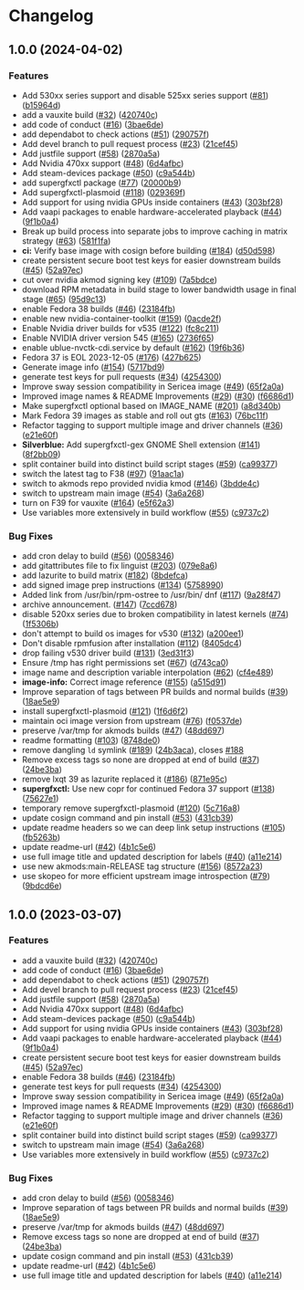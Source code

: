 # Changelog

## 1.0.0 (2024-04-02)


### Features

* Add 530xx series support and disable 525xx series support ([#81](https://github.com/qoijjj/hwe-isos/issues/81)) ([b15964d](https://github.com/qoijjj/hwe-isos/commit/b15964d63c519e4771eb9bbad5233ba965d45cbd))
* add a vauxite build ([#32](https://github.com/qoijjj/hwe-isos/issues/32)) ([420740c](https://github.com/qoijjj/hwe-isos/commit/420740cebd61d3c4f727f8e5812bc7760b05869c))
* add code of conduct ([#16](https://github.com/qoijjj/hwe-isos/issues/16)) ([3bae6de](https://github.com/qoijjj/hwe-isos/commit/3bae6deda8428167370b820b84b94f571bcdea78))
* add dependabot to check actions ([#51](https://github.com/qoijjj/hwe-isos/issues/51)) ([290757f](https://github.com/qoijjj/hwe-isos/commit/290757f606881e0d64048d1b3cf7676c56500c15))
* Add devel branch to pull request process ([#23](https://github.com/qoijjj/hwe-isos/issues/23)) ([21cef45](https://github.com/qoijjj/hwe-isos/commit/21cef4521247eed7497b7d2bc3f43d26e07a8c7d))
* Add justfile support ([#58](https://github.com/qoijjj/hwe-isos/issues/58)) ([2870a5a](https://github.com/qoijjj/hwe-isos/commit/2870a5aaf154dd33ae1d8592dc2ad8a3e75a6021))
* Add Nvidia 470xx support ([#48](https://github.com/qoijjj/hwe-isos/issues/48)) ([6d4afbc](https://github.com/qoijjj/hwe-isos/commit/6d4afbc59dbc278065b7a1b483411b2dc39c347a))
* Add steam-devices package ([#50](https://github.com/qoijjj/hwe-isos/issues/50)) ([c9a544b](https://github.com/qoijjj/hwe-isos/commit/c9a544b6a165a349ca7d9953f8627bf01f361ca5))
* add supergfxctl package ([#77](https://github.com/qoijjj/hwe-isos/issues/77)) ([20000b9](https://github.com/qoijjj/hwe-isos/commit/20000b9aeab0ee5ad436ad394983dfb20baecb37))
* Add supergfxctl-plasmoid ([#118](https://github.com/qoijjj/hwe-isos/issues/118)) ([029369f](https://github.com/qoijjj/hwe-isos/commit/029369f836e170d7d8e15e52da1a4b03edce8a29))
* Add support for using nvidia GPUs inside containers ([#43](https://github.com/qoijjj/hwe-isos/issues/43)) ([303bf28](https://github.com/qoijjj/hwe-isos/commit/303bf28d71220264d979f01f7311c0abc7e9a0cc))
* Add vaapi packages to enable hardware-accelerated playback ([#44](https://github.com/qoijjj/hwe-isos/issues/44)) ([9f1b0a4](https://github.com/qoijjj/hwe-isos/commit/9f1b0a435655a2e252ccae55423f7a9a8749b475))
* Break up build process into separate jobs to improve caching in matrix strategy ([#63](https://github.com/qoijjj/hwe-isos/issues/63)) ([581f1fa](https://github.com/qoijjj/hwe-isos/commit/581f1fa78f3ff59d3405e2ab79e98960fa3d3c1e))
* **ci:** Verify base image with cosign before building ([#184](https://github.com/qoijjj/hwe-isos/issues/184)) ([d50d598](https://github.com/qoijjj/hwe-isos/commit/d50d59816a2c7ca9434aa8cc498d27f8503f51a9))
* create persistent secure boot test keys for easier downstream builds ([#45](https://github.com/qoijjj/hwe-isos/issues/45)) ([52a97ec](https://github.com/qoijjj/hwe-isos/commit/52a97ec21aa21c1b33bd7ce636857de78c3fa9e6))
* cut over nvidia akmod signing key ([#109](https://github.com/qoijjj/hwe-isos/issues/109)) ([7a5bdce](https://github.com/qoijjj/hwe-isos/commit/7a5bdce97ceca5205b671332d0cac3491c8ef4dd))
* download RPM metadata in build stage to lower bandwidth usage in final stage ([#65](https://github.com/qoijjj/hwe-isos/issues/65)) ([95d9c13](https://github.com/qoijjj/hwe-isos/commit/95d9c132c2f8908d7b5e4fcf7362219286502bb4))
* enable Fedora 38 builds ([#46](https://github.com/qoijjj/hwe-isos/issues/46)) ([23184fb](https://github.com/qoijjj/hwe-isos/commit/23184fb880521e243c1a906c7181bc7298050836))
* enable new nvidia-container-toolkit ([#159](https://github.com/qoijjj/hwe-isos/issues/159)) ([0acde2f](https://github.com/qoijjj/hwe-isos/commit/0acde2f31341370381f64a2b9529e1db03a09b11))
* Enable Nvidia driver builds for v535 ([#122](https://github.com/qoijjj/hwe-isos/issues/122)) ([fc8c211](https://github.com/qoijjj/hwe-isos/commit/fc8c2119da8331a1a3c532482c37e091511e89ac))
* Enable NVIDIA driver version 545 ([#165](https://github.com/qoijjj/hwe-isos/issues/165)) ([2736f65](https://github.com/qoijjj/hwe-isos/commit/2736f65ba9ec33c78f579851b7b80256af23539a))
* enable ublue-nvctk-cdi.service by default ([#162](https://github.com/qoijjj/hwe-isos/issues/162)) ([19f6b36](https://github.com/qoijjj/hwe-isos/commit/19f6b3677b2a41d356ed124b2c3cfb6dceb82eb5))
* Fedora 37 is EOL 2023-12-05 ([#176](https://github.com/qoijjj/hwe-isos/issues/176)) ([427b625](https://github.com/qoijjj/hwe-isos/commit/427b625808a767b4ecc2d6a92a4af71d688445cc))
* Generate image info ([#154](https://github.com/qoijjj/hwe-isos/issues/154)) ([5717bd9](https://github.com/qoijjj/hwe-isos/commit/5717bd9ee14c4d5990cb63d0ef62baa40c84a031))
* generate test keys for pull requests ([#34](https://github.com/qoijjj/hwe-isos/issues/34)) ([4254300](https://github.com/qoijjj/hwe-isos/commit/4254300a0032a1e08d98cd4cf97146d610597102))
* Improve sway session compatibility in Sericea image ([#49](https://github.com/qoijjj/hwe-isos/issues/49)) ([65f2a0a](https://github.com/qoijjj/hwe-isos/commit/65f2a0a2abe37ea2e63a23f39c060e4f67d60640))
* Improved image names & README Improvements ([#29](https://github.com/qoijjj/hwe-isos/issues/29)) ([#30](https://github.com/qoijjj/hwe-isos/issues/30)) ([f6686d1](https://github.com/qoijjj/hwe-isos/commit/f6686d1bd6215bd4195ba144c2137e68755dc24e))
* Make supergfxctl optional based on IMAGE_NAME ([#201](https://github.com/qoijjj/hwe-isos/issues/201)) ([a8d340b](https://github.com/qoijjj/hwe-isos/commit/a8d340bf62e30fdbd592b82b14b73e6516d16987))
* Mark Fedora 39 images as stable and roll out gts ([#163](https://github.com/qoijjj/hwe-isos/issues/163)) ([76bc11f](https://github.com/qoijjj/hwe-isos/commit/76bc11f234ba9f6e9e979d9c888a43663df857bf))
* Refactor tagging to support multiple image and driver channels ([#36](https://github.com/qoijjj/hwe-isos/issues/36)) ([e21e60f](https://github.com/qoijjj/hwe-isos/commit/e21e60fc47b1b5618a18eb567b031007a0c6f6eb))
* **Silverblue:** Add supergfxctl-gex GNOME Shell extension ([#141](https://github.com/qoijjj/hwe-isos/issues/141)) ([8f2bb09](https://github.com/qoijjj/hwe-isos/commit/8f2bb095a40bfbce5857316bbbc364cfdffa0d7b))
* split container build into distinct build script stages ([#59](https://github.com/qoijjj/hwe-isos/issues/59)) ([ca99377](https://github.com/qoijjj/hwe-isos/commit/ca9937787fd68291930c0a61d56bf254f52d3430))
* switch the latest tag to F38 ([#97](https://github.com/qoijjj/hwe-isos/issues/97)) ([91aac1a](https://github.com/qoijjj/hwe-isos/commit/91aac1ad00cb78e86edb3f284a5d224f0146e0ef))
* switch to akmods repo provided nvidia kmod ([#146](https://github.com/qoijjj/hwe-isos/issues/146)) ([3bdde4c](https://github.com/qoijjj/hwe-isos/commit/3bdde4cb32fb9c6965c81fad026c504454554691))
* switch to upstream main image ([#54](https://github.com/qoijjj/hwe-isos/issues/54)) ([3a6a268](https://github.com/qoijjj/hwe-isos/commit/3a6a26853e8813439c38e05b5bd841db8821a9fc))
* turn on F39 for vauxite ([#164](https://github.com/qoijjj/hwe-isos/issues/164)) ([e5f62a3](https://github.com/qoijjj/hwe-isos/commit/e5f62a3e1e8cca1a5b822865f27e6c12ac350490))
* Use variables more extensively in build workflow ([#55](https://github.com/qoijjj/hwe-isos/issues/55)) ([c9737c2](https://github.com/qoijjj/hwe-isos/commit/c9737c271e60679ff05050dcad4f60b30db8709f))


### Bug Fixes

* add cron delay to build ([#56](https://github.com/qoijjj/hwe-isos/issues/56)) ([0058346](https://github.com/qoijjj/hwe-isos/commit/0058346750096c225bbad537d3263b6bd7cbf345))
* add gitattributes file to fix linguist ([#203](https://github.com/qoijjj/hwe-isos/issues/203)) ([079e8a6](https://github.com/qoijjj/hwe-isos/commit/079e8a691d91b6c3d9b18a23f035229652546a62))
* add lazurite to build matrix ([#182](https://github.com/qoijjj/hwe-isos/issues/182)) ([8bdefca](https://github.com/qoijjj/hwe-isos/commit/8bdefcade0ce9b554a773d5f831146b8d174fb44))
* add signed image prep instructions ([#134](https://github.com/qoijjj/hwe-isos/issues/134)) ([5758990](https://github.com/qoijjj/hwe-isos/commit/5758990646e2880f1639fd28974c234b5a15d0bf))
* Added link from /usr/bin/rpm-ostree to /usr/bin/ dnf ([#117](https://github.com/qoijjj/hwe-isos/issues/117)) ([9a28f47](https://github.com/qoijjj/hwe-isos/commit/9a28f471e787b7adce4b32920b96cc84cdb9c40a))
* archive announcement. ([#147](https://github.com/qoijjj/hwe-isos/issues/147)) ([7ccd678](https://github.com/qoijjj/hwe-isos/commit/7ccd6787036a502ffec3da9dd695a5f4ea62c673))
* disable 520xx series due to broken compatibility in latest kernels ([#74](https://github.com/qoijjj/hwe-isos/issues/74)) ([1f5306b](https://github.com/qoijjj/hwe-isos/commit/1f5306bf30651aac2486dcce0e8785112bdb2f38))
* don't attempt to build os images for v530 ([#132](https://github.com/qoijjj/hwe-isos/issues/132)) ([a200ee1](https://github.com/qoijjj/hwe-isos/commit/a200ee17f416d317271d2eb138128c82cb03b2c9))
* Don't disable rpmfusion after installation ([#112](https://github.com/qoijjj/hwe-isos/issues/112)) ([8405dc4](https://github.com/qoijjj/hwe-isos/commit/8405dc42be847b4a75434725066715553fa13ee3))
* drop failing v530 driver build ([#131](https://github.com/qoijjj/hwe-isos/issues/131)) ([3ed31f3](https://github.com/qoijjj/hwe-isos/commit/3ed31f33e11bb4dd3a3cacf595346fed4aef6861))
* Ensure /tmp has right permissions set ([#67](https://github.com/qoijjj/hwe-isos/issues/67)) ([d743ca0](https://github.com/qoijjj/hwe-isos/commit/d743ca0a0afd3572e2af83c1d075398d17db9c33))
* image name and description variable interpolation ([#62](https://github.com/qoijjj/hwe-isos/issues/62)) ([cf4e489](https://github.com/qoijjj/hwe-isos/commit/cf4e489c60871cc1bcf3fcd0f797bfbe22bd5731))
* **image-info:** Correct image reference ([#155](https://github.com/qoijjj/hwe-isos/issues/155)) ([a515d91](https://github.com/qoijjj/hwe-isos/commit/a515d916002f9a0f9262b53f7bc4c9205b9b3bd7))
* Improve separation of tags between PR builds and normal builds ([#39](https://github.com/qoijjj/hwe-isos/issues/39)) ([18ae5e9](https://github.com/qoijjj/hwe-isos/commit/18ae5e951bde4024f0a8e02b4d424402962f8853))
* install supergfxctl-plasmoid ([#121](https://github.com/qoijjj/hwe-isos/issues/121)) ([1f6d6f2](https://github.com/qoijjj/hwe-isos/commit/1f6d6f2da87912a2e716bc1f9084228c627c617a))
* maintain oci image version from upstream ([#76](https://github.com/qoijjj/hwe-isos/issues/76)) ([f0537de](https://github.com/qoijjj/hwe-isos/commit/f0537de2c808b6e12fdb3962e401bc34389aefa6))
* preserve /var/tmp for akmods builds ([#47](https://github.com/qoijjj/hwe-isos/issues/47)) ([48dd697](https://github.com/qoijjj/hwe-isos/commit/48dd697ff4cab166256603db34a43ccd13884f8f))
* readme formatting ([#103](https://github.com/qoijjj/hwe-isos/issues/103)) ([8748de0](https://github.com/qoijjj/hwe-isos/commit/8748de008df00c9af097729542f85930b35ba95f))
* remove dangling `ld` symlink ([#189](https://github.com/qoijjj/hwe-isos/issues/189)) ([24b3aca](https://github.com/qoijjj/hwe-isos/commit/24b3acabf9f381b7a8164ab367e26578cf517ed4)), closes [#188](https://github.com/qoijjj/hwe-isos/issues/188)
* Remove excess tags so none are dropped at end of build ([#37](https://github.com/qoijjj/hwe-isos/issues/37)) ([24be3ba](https://github.com/qoijjj/hwe-isos/commit/24be3ba6b005ea8229a8523b519a51acb64c103e))
* remove lxqt 39 as lazurite replaced it ([#186](https://github.com/qoijjj/hwe-isos/issues/186)) ([871e95c](https://github.com/qoijjj/hwe-isos/commit/871e95c22dff52f3fbc607a1ee49b939014522c3))
* **supergfxctl:** Use new copr for continued Fedora 37 support ([#138](https://github.com/qoijjj/hwe-isos/issues/138)) ([75627e1](https://github.com/qoijjj/hwe-isos/commit/75627e140689404e6e3de18f2b86adb88dbe3529))
* temporary remove supergfxctl-plasmoid ([#120](https://github.com/qoijjj/hwe-isos/issues/120)) ([5c716a8](https://github.com/qoijjj/hwe-isos/commit/5c716a8178dd5a07970bcdf94302fd7d033c6824))
* update cosign command and pin install ([#53](https://github.com/qoijjj/hwe-isos/issues/53)) ([431cb39](https://github.com/qoijjj/hwe-isos/commit/431cb395cdbf1384f31c80e6b62fe2906ffa5f6c))
* update readme headers so we can deep link setup instructions ([#105](https://github.com/qoijjj/hwe-isos/issues/105)) ([fb5263b](https://github.com/qoijjj/hwe-isos/commit/fb5263b331827d8c51c8e6644a847b4a1c835f12))
* update readme-url ([#42](https://github.com/qoijjj/hwe-isos/issues/42)) ([4b1c5e6](https://github.com/qoijjj/hwe-isos/commit/4b1c5e6bc5285d82347881323885701899695cf3))
* use full image title and updated description for labels ([#40](https://github.com/qoijjj/hwe-isos/issues/40)) ([a11e214](https://github.com/qoijjj/hwe-isos/commit/a11e21496a60a51c2b89e5a5a8267fc30fd90f21))
* use new akmods:main-RELEASE tag structure ([#156](https://github.com/qoijjj/hwe-isos/issues/156)) ([8572a23](https://github.com/qoijjj/hwe-isos/commit/8572a23698b36b2fcdf28d87e980c3c9ec95cacc))
* use skopeo for more efficient upstream image introspection ([#79](https://github.com/qoijjj/hwe-isos/issues/79)) ([9bdcd6e](https://github.com/qoijjj/hwe-isos/commit/9bdcd6eff5b1cf0d5d8db3b69af6d7fabfce3e18))

## 1.0.0 (2023-03-07)


### Features

* add a vauxite build ([#32](https://github.com/ublue-os/nvidia/issues/32)) ([420740c](https://github.com/ublue-os/nvidia/commit/420740cebd61d3c4f727f8e5812bc7760b05869c))
* add code of conduct ([#16](https://github.com/ublue-os/nvidia/issues/16)) ([3bae6de](https://github.com/ublue-os/nvidia/commit/3bae6deda8428167370b820b84b94f571bcdea78))
* add dependabot to check actions ([#51](https://github.com/ublue-os/nvidia/issues/51)) ([290757f](https://github.com/ublue-os/nvidia/commit/290757f606881e0d64048d1b3cf7676c56500c15))
* Add devel branch to pull request process ([#23](https://github.com/ublue-os/nvidia/issues/23)) ([21cef45](https://github.com/ublue-os/nvidia/commit/21cef4521247eed7497b7d2bc3f43d26e07a8c7d))
* Add justfile support ([#58](https://github.com/ublue-os/nvidia/issues/58)) ([2870a5a](https://github.com/ublue-os/nvidia/commit/2870a5aaf154dd33ae1d8592dc2ad8a3e75a6021))
* Add Nvidia 470xx support ([#48](https://github.com/ublue-os/nvidia/issues/48)) ([6d4afbc](https://github.com/ublue-os/nvidia/commit/6d4afbc59dbc278065b7a1b483411b2dc39c347a))
* Add steam-devices package ([#50](https://github.com/ublue-os/nvidia/issues/50)) ([c9a544b](https://github.com/ublue-os/nvidia/commit/c9a544b6a165a349ca7d9953f8627bf01f361ca5))
* Add support for using nvidia GPUs inside containers ([#43](https://github.com/ublue-os/nvidia/issues/43)) ([303bf28](https://github.com/ublue-os/nvidia/commit/303bf28d71220264d979f01f7311c0abc7e9a0cc))
* Add vaapi packages to enable hardware-accelerated playback ([#44](https://github.com/ublue-os/nvidia/issues/44)) ([9f1b0a4](https://github.com/ublue-os/nvidia/commit/9f1b0a435655a2e252ccae55423f7a9a8749b475))
* create persistent secure boot test keys for easier downstream builds ([#45](https://github.com/ublue-os/nvidia/issues/45)) ([52a97ec](https://github.com/ublue-os/nvidia/commit/52a97ec21aa21c1b33bd7ce636857de78c3fa9e6))
* enable Fedora 38 builds ([#46](https://github.com/ublue-os/nvidia/issues/46)) ([23184fb](https://github.com/ublue-os/nvidia/commit/23184fb880521e243c1a906c7181bc7298050836))
* generate test keys for pull requests ([#34](https://github.com/ublue-os/nvidia/issues/34)) ([4254300](https://github.com/ublue-os/nvidia/commit/4254300a0032a1e08d98cd4cf97146d610597102))
* Improve sway session compatibility in Sericea image ([#49](https://github.com/ublue-os/nvidia/issues/49)) ([65f2a0a](https://github.com/ublue-os/nvidia/commit/65f2a0a2abe37ea2e63a23f39c060e4f67d60640))
* Improved image names & README Improvements ([#29](https://github.com/ublue-os/nvidia/issues/29)) ([#30](https://github.com/ublue-os/nvidia/issues/30)) ([f6686d1](https://github.com/ublue-os/nvidia/commit/f6686d1bd6215bd4195ba144c2137e68755dc24e))
* Refactor tagging to support multiple image and driver channels ([#36](https://github.com/ublue-os/nvidia/issues/36)) ([e21e60f](https://github.com/ublue-os/nvidia/commit/e21e60fc47b1b5618a18eb567b031007a0c6f6eb))
* split container build into distinct build script stages ([#59](https://github.com/ublue-os/nvidia/issues/59)) ([ca99377](https://github.com/ublue-os/nvidia/commit/ca9937787fd68291930c0a61d56bf254f52d3430))
* switch to upstream main image ([#54](https://github.com/ublue-os/nvidia/issues/54)) ([3a6a268](https://github.com/ublue-os/nvidia/commit/3a6a26853e8813439c38e05b5bd841db8821a9fc))
* Use variables more extensively in build workflow ([#55](https://github.com/ublue-os/nvidia/issues/55)) ([c9737c2](https://github.com/ublue-os/nvidia/commit/c9737c271e60679ff05050dcad4f60b30db8709f))


### Bug Fixes

* add cron delay to build ([#56](https://github.com/ublue-os/nvidia/issues/56)) ([0058346](https://github.com/ublue-os/nvidia/commit/0058346750096c225bbad537d3263b6bd7cbf345))
* Improve separation of tags between PR builds and normal builds ([#39](https://github.com/ublue-os/nvidia/issues/39)) ([18ae5e9](https://github.com/ublue-os/nvidia/commit/18ae5e951bde4024f0a8e02b4d424402962f8853))
* preserve /var/tmp for akmods builds ([#47](https://github.com/ublue-os/nvidia/issues/47)) ([48dd697](https://github.com/ublue-os/nvidia/commit/48dd697ff4cab166256603db34a43ccd13884f8f))
* Remove excess tags so none are dropped at end of build ([#37](https://github.com/ublue-os/nvidia/issues/37)) ([24be3ba](https://github.com/ublue-os/nvidia/commit/24be3ba6b005ea8229a8523b519a51acb64c103e))
* update cosign command and pin install ([#53](https://github.com/ublue-os/nvidia/issues/53)) ([431cb39](https://github.com/ublue-os/nvidia/commit/431cb395cdbf1384f31c80e6b62fe2906ffa5f6c))
* update readme-url ([#42](https://github.com/ublue-os/nvidia/issues/42)) ([4b1c5e6](https://github.com/ublue-os/nvidia/commit/4b1c5e6bc5285d82347881323885701899695cf3))
* use full image title and updated description for labels ([#40](https://github.com/ublue-os/nvidia/issues/40)) ([a11e214](https://github.com/ublue-os/nvidia/commit/a11e21496a60a51c2b89e5a5a8267fc30fd90f21))
